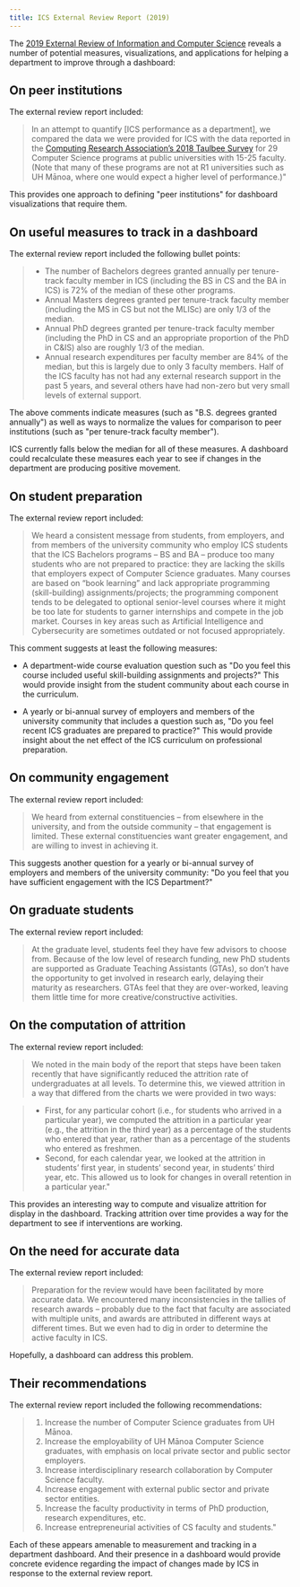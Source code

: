 ```yaml
---
title: ICS External Review Report (2019)
---
```


The [2019 External Review of Information and Computer Science](https://manoa.hawaii.edu/ovcaa/wp-content/uploads/2020/09/Computing-Review-Team-Report.pdf) reveals a number of potential measures, visualizations, and applications for helping a department to improve through a dashboard:

## On peer institutions

The external review report included:

> In an attempt to quantify [ICS performance as a department], we compared the data we were provided for ICS with the data reported in the [Computing Research Association’s 2018 Taulbee Survey](https://cra.org/resources/taulbee-survey/) for 29 Computer Science programs at public universities with 15-25 faculty. (Note that many of these programs are not at R1 universities such as UH Mānoa, where one would expect a higher level of performance.)"

This provides one approach to defining "peer institutions" for dashboard visualizations that require them.

## On useful measures to track in a dashboard

The external review report included the following bullet points:

>  * The number of Bachelors degrees granted annually per tenure-track faculty member in ICS (including the BS in CS and the BA in ICS) is 72% of the median of these other programs.
>  * Annual Masters degrees granted per tenure-track faculty member (including the MS in CS but not the MLISc) are only 1/3 of the median.
>  * Annual PhD degrees granted per tenure-track faculty member (including the PhD in CS and an appropriate proportion of the PhD in C&IS) also are roughly 1/3 of the median.
>  * Annual research expenditures per faculty member are 84% of the median, but this is largely due to only 3 faculty members. Half of the ICS faculty has not had any external research support in the past 5 years, and several others have had non-zero but very small levels of external support.

The above comments indicate measures (such as "B.S. degrees granted annually") as well as ways to normalize the values for comparison to peer institutions (such as "per tenure-track faculty member").

ICS currently falls below the median for all of these measures.  A dashboard could recalculate these measures each year to see if changes in the department are producing positive movement.

## On student preparation

The external review report included:

> We heard a consistent message from students, from employers, and from members of the university community who employ ICS students that the ICS Bachelors programs – BS and BA – produce too many students who are not prepared to practice: they are lacking the skills that employers expect of Computer Science graduates. Many courses are based on “book learning” and lack appropriate programming (skill-building) assignments/projects; the programming component tends to be delegated to optional senior-level courses where it might be too late for students to garner internships and compete in the job market. Courses in key areas such as Artificial Intelligence and Cybersecurity are sometimes outdated or not focused appropriately.

This comment suggests at least the following measures:

  * A department-wide course evaluation question such as "Do you feel this course included useful skill-building assignments and projects?" This would provide insight from the student community about each course in the curriculum.

  * A yearly or bi-annual survey of employers and members of the university community that includes a question such as, "Do you feel recent ICS graduates are prepared to practice?"  This would provide insight about the net effect of the ICS curriculum on professional preparation.

## On community engagement

The external review report included:

> We heard from external constituencies – from elsewhere in the university, and from the outside community – that engagement is limited. These external constituencies want greater engagement, and are willing to invest in achieving it.

This suggests another question for a yearly or bi-annual survey of employers and members of the university community: "Do you feel that you have sufficient engagement with the ICS Department?"

## On graduate students

The external review report included:

> At the graduate level, students feel they have few advisors to choose from. Because of the low level of research funding, new PhD students are supported as Graduate Teaching Assistants (GTAs), so don’t have the opportunity to get involved in research early, delaying their maturity as researchers. GTAs feel that they are over-worked, leaving them little time for more creative/constructive activities.

## On the computation of attrition

The external review report included:

> We noted in the main body of the report that steps have been taken recently that have significantly reduced the attrition rate of undergraduates at all levels. To determine this, we viewed attrition in a way that differed from the charts we were provided in two ways:

>  * First, for any particular cohort (i.e., for students who arrived in a particular year), we computed the attrition in a particular year (e.g., the attrition in the third year) as a percentage of the students who entered that year, rather than as a percentage of the students who entered as freshmen.
>  * Second, for each calendar year, we looked at the attrition in students’ first year, in students’ second year, in students’ third year, etc. This allowed us to look for changes in overall retention in a particular year."


This provides an interesting way to compute and visualize attrition for display in the dashboard.  Tracking attrition over time provides a way for the department to see if interventions are working.

## On the need for accurate data

The external review report included:

> Preparation for the review would have been facilitated by more accurate data. We encountered many inconsistencies in the tallies of research awards – probably due to the fact that faculty are associated with multiple units, and awards are attributed in different ways at different times. But we even had to dig in order to determine the active faculty in ICS.

Hopefully, a dashboard can address this problem.

## Their recommendations

The external review report included the following recommendations:

>  1. Increase the number of Computer Science graduates from UH Mānoa.
>  2. Increase the employability of UH Mānoa Computer Science graduates, with emphasis on
local private sector and public sector employers.
>  3. Increase interdisciplinary research collaboration by Computer Science faculty.
>  4. Increase engagement with external public sector and private sector entities.
>  5. Increase the faculty productivity in terms of PhD production, research expenditures, etc.
>  6. Increase entrepreneurial activities of CS faculty and students."

Each of these appears amenable to measurement and tracking in a department dashboard.  And their presence in a dashboard would provide concrete evidence regarding the impact of changes made by ICS in response to the external review report.